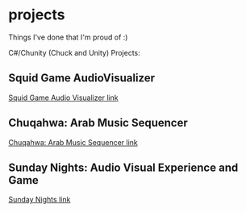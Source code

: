 # projects

Things I've done that I'm proud of :)

C#/Chunity (Chuck and Unity) Projects:

## Squid Game AudioVisualizer

[Squid Game Audio Visualizer link](https://ccrma.stanford.edu/~joudiaa/256a/hw2/)

## Chuqahwa: Arab Music Sequencer

[Chuqahwa: Arab Music Sequencer link](https://ccrma.stanford.edu/~joudiaa/256a/hw3/)

## Sunday Nights: Audio Visual Experience and Game

[Sunday Nights link](https://ccrma.stanford.edu/~joudiaa/256a/final/)

